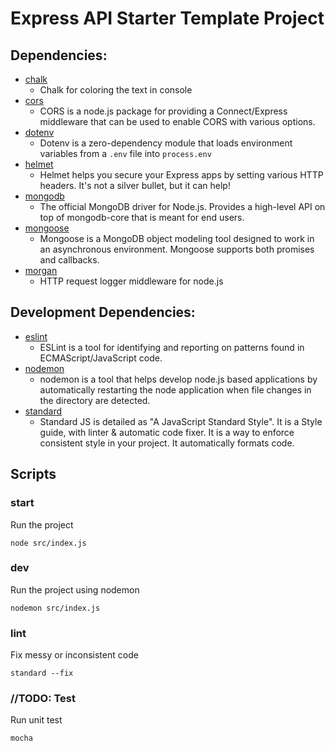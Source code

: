# Express API Starter Template Project

## Dependencies:
* [chalk](https://www.npmjs.com/package/chalk)
  * Chalk for coloring the text in console
* [cors](https://www.npmjs.com/package/cors)
  * CORS is a node.js package for providing a Connect/Express middleware that can be used to enable CORS with various options.
* [dotenv](https://www.npmjs.com/package/dotenv)
  * Dotenv is a zero-dependency module that loads environment variables from a `.env` file into `process.env`
* [helmet](https://www.npmjs.com/package/helmet)
  * Helmet helps you secure your Express apps by setting various HTTP headers. It's not a silver bullet, but it can help!
* [mongodb](https://www.npmjs.com/package/mongodb)
  * The official MongoDB driver for Node.js. Provides a high-level API on top of mongodb-core that is meant for end users.
* [mongoose](https://www.npmjs.com/package/mongoose)
  * Mongoose is a MongoDB object modeling tool designed to work in an asynchronous environment. Mongoose supports both promises and callbacks.
* [morgan](https://www.npmjs.com/package/morgan)
  * HTTP request logger middleware for node.js


## Development Dependencies:
* [eslint](https://www.npmjs.com/package/eslint)
  * ESLint is a tool for identifying and reporting on patterns found in ECMAScript/JavaScript code.
* [nodemon](https://www.npmjs.com/package/nodemon)
  * nodemon is a tool that helps develop node.js based applications by automatically restarting the node application when file changes in the directory are detected.
* [standard](https://www.npmjs.com/package/standard)
  * Standard JS is detailed as "A JavaScript Standard Style". It is a Style guide, with linter & automatic code fixer. It is a way to enforce consistent style in your project. It automatically formats code.
  

## Scripts

### start
Run the project
```
node src/index.js
```
### dev
Run the project using nodemon
```
nodemon src/index.js
```
### lint
Fix messy or inconsistent code
```
standard --fix
```
### //TODO: Test
Run unit test
```
mocha
```

